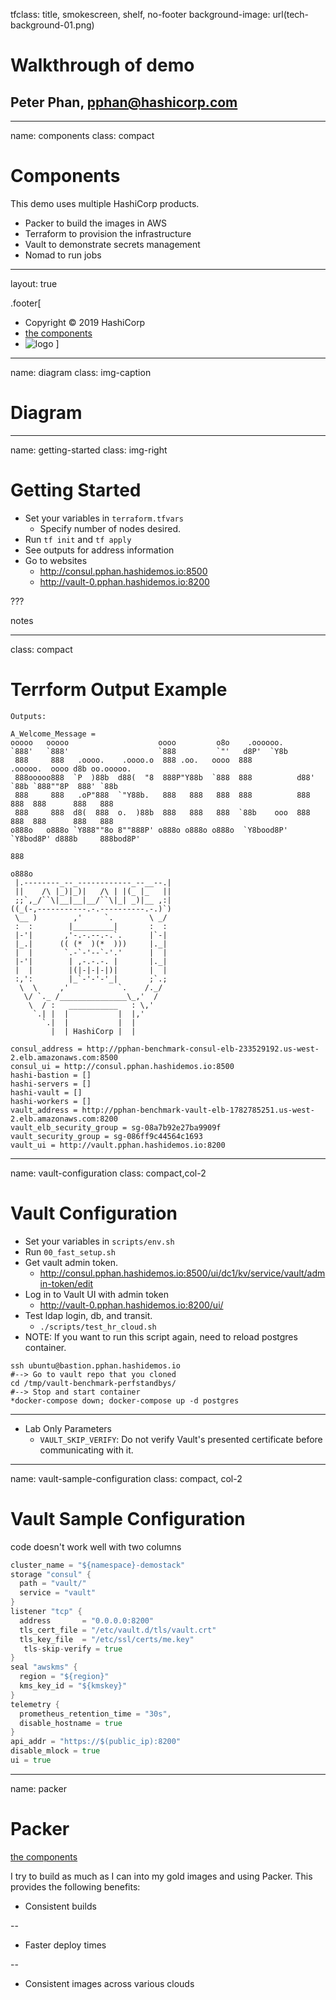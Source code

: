 tfclass: title, smokescreen, shelf, no-footer
background-image: url(tech-background-01.png)

# Walkthrough of demo
## Peter Phan, pphan@hashicorp.com

---
name: components
class: compact

# Components

This demo uses multiple HashiCorp products.

- Packer to build the images in AWS
- Terraform to provision the infrastructure
- Vault to demonstrate secrets management
- Nomad to run jobs

---
layout: true

.footer[
- Copyright © 2019 HashiCorp
- [the components](#components)
- ![logo](https://hashicorp.github.io/field-workshops-assets/assets/logos/HashiCorp_Icon_Black.svg)
]

---
name: diagram
class: img-caption

# Diagram

---
name: getting-started
class: img-right

# Getting Started

- Set your variables in `terraform.tfvars`
  - Specify number of nodes desired.
- Run `tf init` and `tf apply`
- See outputs for address information
- Go to websites
  - <http://consul.pphan.hashidemos.io:8500>
  - <http://vault-0.pphan.hashidemos.io:8200>

???

notes

---
class: compact

# Terrform Output Example

```shell
Outputs:

A_Welcome_Message = 
ooooo   ooooo                    oooo         o8o    .oooooo.
`888'   `888'                    `888         `"'   d8P'  `Y8b
 888     888   .oooo.    .oooo.o  888 .oo.   oooo  888           .ooooo.  oooo d8b oo.ooooo.
 888ooooo888  `P  )88b  d88(  "8  888P"Y88b  `888  888          d88' `88b `888""8P  888' `88b
 888     888   .oP"888  `"Y88b.   888   888   888  888          888   888  888      888   888
 888     888  d8(  888  o.  )88b  888   888   888  `88b    ooo  888   888  888      888   888
o888o   o888o `Y888""8o 8""888P' o888o o888o o888o  `Y8bood8P'  `Y8bod8P' d888b     888bod8P'
                                                                                    888
                                                                                   o888o
 |.--------_--_------------_--__--.|
 ||    /\ |_)|_)|   /\ | |(_ |_   ||
 ;;`,_/``\|__|__|__/``\|_| _)|__ ,:|
((_(-,-----------.-.----------.-.)`)
 \__ )        ,'     `.        \ _/
 :  :        |_________|       :  :
 |-'|       ,'-.-.--.-.`.      |`-|
 |_.|      (( (*  )(*  )))     |._|
 |  |       `.-`-'--`-'.'      |  |
 |-'|        | ,-.-.-. |       |._|
 |  |        |(|-|-|-|)|       |  |
 :,':        |_`-'-'-'_|       ;`.;
  \  \     ,'           `.    /._/
   \/ `._ /_______________\_,'  /
    \  / :   ___________   : \,'
     `.| |  |           |  |,'
       `.|  |           |  |
         |  | HashiCorp |  |

consul_address = http://pphan-benchmark-consul-elb-233529192.us-west-2.elb.amazonaws.com:8500
consul_ui = http://consul.pphan.hashidemos.io:8500
hashi-bastion = []
hashi-servers = []
hashi-vault = []
hashi-workers = []
vault_address = http://pphan-benchmark-vault-elb-1782785251.us-west-2.elb.amazonaws.com:8200
vault_elb_security_group = sg-08a7b92e27ba9909f
vault_security_group = sg-086ff9c44564c1693
vault_ui = http://vault.pphan.hashidemos.io:8200
```

---
name: vault-configuration
class: compact,col-2

# Vault Configuration

- Set your variables in `scripts/env.sh`
- Run `00_fast_setup.sh`
- Get vault admin token.
  - <http://consul.pphan.hashidemos.io:8500/ui/dc1/kv/service/vault/admin-token/edit>
- Log in to Vault UI with admin token
  - <http://vault-0.pphan.hashidemos.io:8200/ui/>
- Test ldap login, db, and transit.
  - `./scripts/test_hr_cloud.sh`
- NOTE: If you want to run this script again, need to reload postgres container.

``` shell
ssh ubuntu@bastion.pphan.hashidemos.io
#--> Go to vault repo that you cloned
cd /tmp/vault-benchmark-perfstandbys/
#--> Stop and start container
*docker-compose down; docker-compose up -d postgres
```

---

- Lab Only Parameters
  - `VAULT_SKIP_VERIFY`: Do not verify Vault's presented certificate before communicating with it.

---
name: vault-sample-configuration
class: compact, col-2
# Vault Sample Configuration
code doesn't work well with two columns
``` go
cluster_name = "${namespace}-demostack"
storage "consul" {
  path = "vault/"
  service = "vault"
}
listener "tcp" {
  address       = "0.0.0.0:8200"
  tls_cert_file = "/etc/vault.d/tls/vault.crt"
  tls_key_file  = "/etc/ssl/certs/me.key"
   tls-skip-verify = true
}
seal "awskms" {
  region = "${region}"
  kms_key_id = "${kmskey}"
}
telemetry {
  prometheus_retention_time = "30s",
  disable_hostname = true
}
api_addr = "https://$(public_ip):8200"
disable_mlock = true
ui = true
```


---
name: packer
# Packer
[the components](#components)

I try to build as much as I can into my gold images and using Packer. This provides the following benefits:
- Consistent builds

--
- Faster deploy times

--
- Consistent images across various clouds

